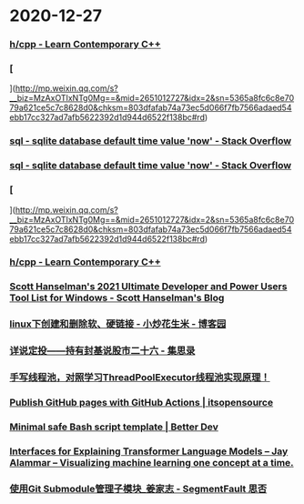 
# 2020-12-27

### [h/cpp - Learn Contemporary C++](https://hackingcpp.com/)

### [
](http://mp.weixin.qq.com/s?__biz=MzAxOTIxNTg0Mg==&mid=2651012727&idx=2&sn=5365a8fc6c8e7079a621ce5c7c8628d0&chksm=803dfafab74a73ec5d066f7fb7566adaed54ebb17cc327ad7afb5622392d1d944d6522f138bc#rd)

### [sql - sqlite database default time value 'now' - Stack Overflow](https://stackoverflow.com/questions/200309/sqlite-database-default-time-value-now)

### [sql - sqlite database default time value 'now' - Stack Overflow](https://stackoverflow.com/questions/200309/sqlite-database-default-time-value-now)

### [
](http://mp.weixin.qq.com/s?__biz=MzAxOTIxNTg0Mg==&mid=2651012727&idx=2&sn=5365a8fc6c8e7079a621ce5c7c8628d0&chksm=803dfafab74a73ec5d066f7fb7566adaed54ebb17cc327ad7afb5622392d1d944d6522f138bc#rd)

### [h/cpp - Learn Contemporary C++](https://hackingcpp.com/)

### [Scott Hanselman's 2021 Ultimate Developer and Power Users Tool List for Windows - Scott Hanselman's Blog](https://www.hanselman.com/blog/scott-hanselmans-2021-ultimate-developer-and-power-users-tool-list-for-windows)

### [linux下创建和删除软、硬链接 - 小炒花生米 - 博客园](https://www.cnblogs.com/xiaochaohuashengmi/archive/2011/10/05/2199534.html)

### [详说定投——持有封基说股市二十六 - 集思录](https://www.jisilu.cn/question/61196)

### [手写线程池，对照学习ThreadPoolExecutor线程池实现原理！](https://xie.infoq.cn/article/9b1d4bdc4b17c4c59e8820a1b)

### [Publish GitHub pages with GitHub Actions | itsopensource](https://itsopensource.com/publish-github-pages-with-github-actions/)

### [Minimal safe Bash script template | Better Dev](https://betterdev.blog/minimal-safe-bash-script-template/)

### [Interfaces for Explaining Transformer Language Models – Jay Alammar – Visualizing machine learning one concept at a time.](https://jalammar.github.io/explaining-transformers/)

### [使用Git  Submodule管理子模块_姜家志 - SegmentFault 思否](https://segmentfault.com/a/1190000003076028)